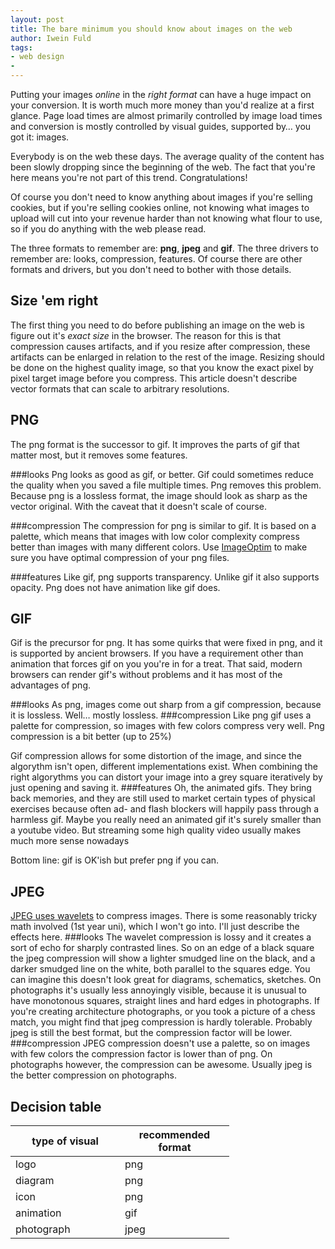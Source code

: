 ```yaml
---
layout: post
title: The bare minimum you should know about images on the web
author: Iwein Fuld
tags:
- web design
-
---
```



Putting your images *online* in the *right format* can have a huge impact on your conversion. It is worth much more money
than you'd realize at a first glance. Page load times are almost primarily controlled by image load times and conversion
is mostly controlled by visual guides, supported by… you got it: images.

Everybody is on the web these days. The average quality of the content has been slowly dropping since the beginning of
the web. The fact that you're here means you're not part of this trend. Congratulations!

Of course you don't need to know anything about images if you're selling cookies, but if you're selling cookies online,
not knowing what images to upload will cut into your revenue harder than not knowing what flour to use, so if you do
anything with the web please read.

The three formats to remember are: **png**, **jpeg** and **gif**. The three drivers to remember are: looks, compression,
features. Of course there are other formats and drivers, but you don't need to bother with those details.

Size 'em right
-----
The first thing you need to do before publishing an image on the web is figure out it's _exact size_ in the browser. The
 reason for this is that compression causes artifacts, and if you resize after compression, these artifacts can be enlarged
 in relation to the rest of the image. Resizing should be done on the highest quality image, so that you know the exact
 pixel by pixel target image before you compress. This article doesn't describe vector formats that can scale to arbitrary
  resolutions.


PNG
---
The png format is the successor to gif. It improves the parts of gif that matter most, but it removes some features.

###looks
Png looks as good as gif, or better. Gif could sometimes reduce the quality when you saved a file multiple times. Png
 removes this problem. Because png is a lossless format, the image should look as sharp as the vector original. With the
 caveat that it doesn't scale of course.

###compression
The compression for png is similar to gif. It is based on a palette, which means that images with low color complexity
compress better than images with many different colors. Use [ImageOptim][2] to make sure you have
optimal compression of your png files.

###features
Like gif, png supports transparency. Unlike gif it also supports opacity. Png does not have animation like gif does.

GIF
---
Gif is the precursor for png. It has some quirks that were fixed in png, and it is supported by ancient browsers. If you
have a requirement other than animation that forces gif on you you're in for a treat. That said, modern browsers can
render gif's without problems and it has most of the advantages of png.

###looks
As png, images come out sharp from a gif compression, because it is lossless. Well… mostly lossless.
###compression
Like png gif uses a palette for compression, so images with few colors compress very well. Png compression is a bit
better (up to 25%)

Gif compression allows for some distortion of the image, and since the algorythm isn't open, different implementations
exist. When combining the right algorythms you can distort your image into a grey square iteratively by just
opening and saving it.
###features
Oh, the animated gifs. They bring back memories, and they are still used to market certain types of physical exercises
 because often ad- and flash blockers will happily pass through a harmless gif. Maybe you really need an animated gif
 it's surely smaller than a youtube video. But streaming some high quality video usually makes much more sense
 nowadays

Bottom line: gif is OK'ish but prefer png if you can.

JPEG
----
[JPEG uses wavelets][1] to compress images. There is some reasonably tricky math involved (1st year uni), which I won't go
into. I'll just describe the effects here.
###looks
The wavelet compression is lossy and it creates a sort of echo for sharply contrasted lines. So on an
edge of a black square the jpeg compression will show a lighter smudged line on the black, and a darker smudged line on
the white, both parallel to the squares edge. You can imagine this doesn't look great for diagrams, schematics, sketches.
On photographs it's usually less annoyingly visible, because it is unusual to have monotonous squares, straight lines and
hard edges in photographs. If you're creating architecture photographs, or you took a picture of a chess match, you
might find that jpeg compression is hardly tolerable. Probably jpeg is still the best format, but the compression factor
will be lower.
###compression
JPEG compression doesn't use a palette, so on images with few colors the compression factor is lower than of png. On
photographs however, the compression can be awesome. Usually jpeg is the better compression on photographs.

Decision table
--------------

<table style="width:350px">
<colgroup>
       <col style="width: 50%;"/>
       <col style="width: 50%;"/>
    </colgroup>
<thead>
<tr>
<th>type of visual</th><th>recommended format</th>
</tr>
</thead>
<tbody>
<tr>
<td>logo</td><td>png</td>
</tr>
<tr>
<td>diagram</td><td>png</td>
</tr>
<tr>
<td>icon</td><td>png</td>
</tr>
<tr>
<td>animation</td><td>gif</td>
</tr>
<tr>
<td>photograph</td><td>jpeg</td>
</tr>
</tbody>
</table>

[1]: http://www.whydomath.org/node/wavlets/jpeg2000wt.html
[2]: http://imageoptim.com/